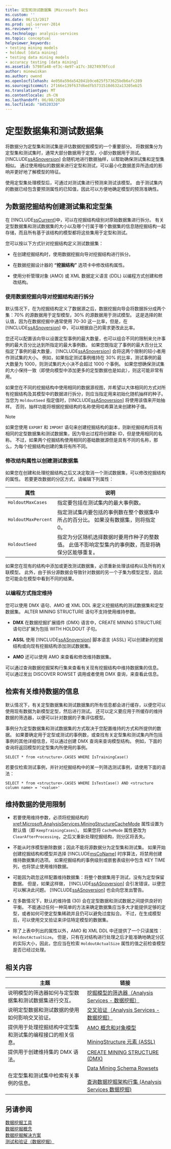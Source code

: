 ```yaml
---
title: 定型和测试数据集 |Microsoft Docs
ms.custom: ''
ms.date: 06/13/2017
ms.prod: sql-server-2014
ms.reviewer: ''
ms.technology: analysis-services
ms.topic: conceptual
helpviewer_keywords:
- testing mining models
- holdout [data mining]
- testing data mining models
- accuracy testing [data mining]
ms.assetid: 5798fa48-ef3c-4e97-a17c-38274970fccd
author: minewiskan
ms.author: owend
ms.openlocfilehash: 4e050a59da542041b9ce825f573625bdb6afc289
ms.sourcegitcommit: 2f166e139f637d6edfb5731510d632a13205eb25
ms.translationtype: MT
ms.contentlocale: zh-CN
ms.lasthandoff: 06/08/2020
ms.locfileid: "84520320"
---
```

# <a name="training-and-testing-data-sets"></a>定型数据集和测试数据集
  将数据分为定型集和测试集是评估数据挖掘模型的一个重要部分。 将数据集分为定型集和测试集时，通常大部分数据用于定型，小部分数据用于测试。 [!INCLUDE[ssASnoversion](../../includes/ssasnoversion-md.md)] 会随机地进行数据抽样，以帮助确保测试集和定型集相似。 通过使用相似的数据来进行定型和测试，可以最小化数据差异所造成的影响并更好地了解模型的特征。  
  
 使用定型集处理模型后，可通过对测试集进行预测来测试该模型。 由于测试集内的数据已经包含要预测属性的已知值，因此可以方便地确定模型的预测准确性。  
  
## <a name="creating-test-and-training-sets-for-data-mining-structures"></a>为数据挖掘结构创建测试集和定型集  
 在 [!INCLUDE[ssCurrent](../../includes/sscurrent-md.md)]中，可以在挖掘结构级别对原始数据集进行拆分。 有关定型数据集和测试数据集的大小以及哪个行属于哪个数据集的信息随挖掘结构一起存储，而且所有基于该结构的模型都将这些集用于定型和测试。  
  
 您可以按以下方式针对挖掘结构定义测试数据集：  
  
-   在创建挖掘结构时，使用数据挖掘向导对挖掘结构进行拆分。  
  
-   在数据挖掘设计器的 **“挖掘结构”** 选项卡中修改结构属性。  
  
-   使用分析管理对象 (AMO) 或 XML 数据定义语言 (DDL) 以编程方式创建和修改结构。  
  
### <a name="using-the-data-mining-wizard-to-divide-a-mining-structure"></a>使用数据挖掘向导对挖掘结构进行拆分  
 默认情况下，在为挖掘结构定义了数据源之后，数据挖掘向导会将数据拆分成两个集：70% 的源数据用于定型模型，30% 的源数据用于测试模型。 这是选择的默认值，因为在数据挖掘中通常使用 70-30 这一比率，但是，在 [!INCLUDE[ssASnoversion](../../includes/ssasnoversion-md.md)] 中，可以根据自己的需求更改此比率。  
  
 您还可以配置该向导以设置定型事例的最大数量，也可以组合不同的限制来允许事例的最大百分比达到所指定的最大事例数。 如果您既指定了事例的最大百分比又指定了事例的最大数量， [!INCLUDE[ssASnoversion](../../includes/ssasnoversion-md.md)] 会将这两个限制的较小者用作测试集的大小。 例如，如果指定测试事例维持在 30% 的比率，测试事例的最大数量为 1000，则测试集的大小决不会超过 1000 个事例。 如果您想确保测试集的大小保持一致（即使向模型中添加更多的定型数据也是如此），则这可能非常有用。  
  
 如果您在不同的挖掘结构中使用相同的数据源视图，并希望以大体相同的方式对所有挖掘结构及其模型中的数据进行拆分，则应当指定用来初始化随机抽样的种子。 当您为 `HoldoutSeed` 指定值时，[!INCLUDE[ssASnoversion](../../includes/ssasnoversion-md.md)] 将使用该值来开始抽样。 否则，抽样功能将根据挖掘结构的名称使用哈希算法来创建种子值。  
  
> [!NOTE]  
>  如果您使用 `EXPORT` 和 `IMPORT` 语句来创建挖掘结构的副本，则新挖掘结构将具有相同的定型数据集和测试数据集，因为导出过程将创建新 ID，但是使用相同的名称。 不过，如果两个挖掘结构使用相同的基础数据源但是具有不同的名称，那么，为每个挖掘结构创建的集将有所不同。  
  
### <a name="modifying-structure-properties-to-create-a-test-data-set"></a>修改结构属性以创建测试数据集  
 如果您在创建和处理挖掘结构之后又决定取消一个测试数据集，可以修改挖掘结构的属性。 若要更改数据的分区方式，请编辑下列属性：  
  
|属性|说明|  
|--------------|-----------------|  
|`HoldoutMaxCases`|指定要包括在测试集内的最大事例数。|  
|`HoldoutMaxPercent`|指定测试集内要包括的事例数在整个数据集中所占的百分比。 如果没有数据集，则将指定 0。|  
|`HoldoutSeed`|指定为分区随机选择数据时要用作种子的整数值。 此值不影响定型集内的事例数，而是将确保分区能够重复。|  
  
 如果您在现有的结构中添加或更改测试数据集，必须重新处理该结构以及所有的关联模型。 此外，由于拆分源数据会导致针对数据的另一个子集为模型定型，因此您可能会在模型中看到不同的结果。  
  
### <a name="specifying-holdout-programmatically"></a>以编程方式指定维持  
 您可以使用 DMX 语句、AMO 或 XML DDL 来定义挖掘结构的测试数据集和定型数据集。 ALTER MINING STRUCTURE 语句不支持使用维持参数。  
  
-   **DMX** 在数据挖掘扩展插件 (DMX) 语言中，CREATE MINING STRUCTURE 语句已扩展为包括 WITH HOLDOUT 子句。  
  
-   **ASSL** 使用 [!INCLUDE[ssASnoversion](../../includes/ssasnoversion-md.md)] 脚本语言 (ASSL) 可以创建新的挖掘结构或向现有挖掘结构添加测试数据集。  
  
-   **AMO** 还可以使用 AMO 来查看和修改维持数据集。  
  
 可以通过查询数据挖掘架构行集来查看有关现有挖掘结构中维持数据集的信息。 可以通过发出 DISCOVER ROWSET 调用或者使用 DMX 查询，来查看此信息。  
  
## <a name="retrieving-information-about-holdout-data"></a>检索有关维持数据的信息  
 默认情况下，有关定型数据集和测试数据集的所有信息都会进行缓存，以便您可以使用现有数据为新模型定型，然后进行测试。 还可以定义要应用于所缓存的维持数据的筛选器，以便可以针对数据的子集评估模型。  
  
 事例分为定型数据集和测试数据集的方式取决于您配置维持的方式和所提供的数据。 如果要确定用于定型或测试的事例数，或查找有关定型集和测试集内所包括事例的其他详细信息，可以通过创建 DMX 查询来查询模型结构。 例如，下面的查询将返回模型的定型集内所使用的事例。  
  
```  
SELECT * from <structure>.CASES WHERE IsTrainingCase()  
```  
  
 若要仅检索测试事例，并针对挖掘结构中的某一列筛选测试事例，请使用下面的语法：  
  
```  
SELECT * from <structure>.CASES WHERE IsTestCase() AND <structure column name> = '<value>'  
```  
  
## <a name="limitations-on-the-use-of-holdout-data"></a>维持数据的使用限制  
  
-   若要使用维持参数，必须将挖掘结构的 <xref:Microsoft.AnalysisServices.MiningStructureCacheMode> 属性设置为默认值（即 `KeepTrainingCases`）。 如果您将 `CacheMode` 属性更改为 `ClearAfterProcessing`，之后又重新处理挖掘结构，则分区将丢失。  
  
-   不能从时序模型删除数据；因此不能将源数据分为定型集和测试集。 如果开始创建挖掘结构和模型并选择 [!INCLUDE[msCoName](../../includes/msconame-md.md)] 时序算法，将禁用创建维持数据集的选项。 如果挖掘结构的事例级别或嵌套表级别中包含 KEY TIME 列，也将禁止使用维持数据。  
  
-   可能因为疏忽这样配置维持数据集：将整个数据集用于测试，没有为定型保留数据。 但是，如果这样做， [!INCLUDE[ssASnoversion](../../includes/ssasnoversion-md.md)] 会引发错误，以便您可以解决此问题。 [!INCLUDE[ssASnoversion](../../includes/ssasnoversion-md.md)] 也会向您发出警告。  
  
-   在多数情况下，默认的维持值 (30) 会在定型数据和测试数据之间提供良好的平衡。 不能通过任何一种简单的方法来确定数据集应当多大才能提供足够的定型，或者如何可使定型集稀疏并且仍可以避免过度拟合。 不过，在生成模型后，可以使用交叉验证来评估特定模型的数据集。  
  
-   除了上表中列出的属性以外，AMO 和 XML DDL 中还提供了一个只读属性：`HoldoutActualSize`。 但是，只有在对结构进行处理之后才能准确地确定分区的实际大小，因此，您应当在检索 `HoldoutActualSize` 属性的值之前检查模型是否已经过处理。  
  
## <a name="related-content"></a>相关内容  
  
|主题|链接|  
|------------|-----------|  
|说明模型的筛选器如何与定型数据集和测试数据集进行交互。|[挖掘模型的筛选器（Analysis Services - 数据挖掘）](mining-models-analysis-services-data-mining.md)|  
|说明定型数据和测试数据的使用如何影响交叉验证。|[交叉验证（Analysis Services - 数据挖掘）](cross-validation-analysis-services-data-mining.md)|  
|提供用于处理挖掘结构中定型集和测试集的编程接口的相关信息。|[AMO 概念和对象模型](https://docs.microsoft.com/bi-reference/amo/amo-concepts-and-object-model)<br /><br /> [MiningStructure 元素 (ASSL)](https://docs.microsoft.com/bi-reference/assl/objects/miningstructure-element-assl)|  
|提供用于创建维持集的 DMX 语法。|[CREATE MINING STRUCTURE (DMX)](/sql/dmx/create-mining-structure-dmx)|  
|在定型集和测试集中检索有关事例的信息。|[Data Mining Schema Rowsets](../../relational-databases/native-client-ole-db-rowsets/rowsets.md)<br /><br /> [查询数据挖掘架构行集 &#40;Analysis Services 数据挖掘&#41;](data-mining-schema-rowsets-ssas.md)|  
  
## <a name="see-also"></a>另请参阅  
 [数据挖掘工具](data-mining-tools.md)   
 [数据挖掘概念](data-mining-concepts.md)   
 [数据挖掘解决方案](data-mining-solutions.md)   
 [测试和验证（数据挖掘）](testing-and-validation-data-mining.md)  
  
  
